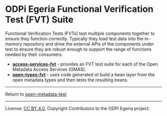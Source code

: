 <!-- SPDX-License-Identifier: Apache-2.0 -->
<!-- Copyright Contributors to the ODPi Egeria project. -->
  
# ODPi Egeria Functional Verification Test (FVT) Suite
  
Functional Verification Tests (FVTs) test multiple components together to
ensure they function correctly.   Typically they load test data into the in-memory repository and drive the
external APIs of the components under test to ensure they are robust enough to support the range of functions
needed by their consumers.

* **[access-services-fvt](access-services-fvt)** - provides an FVT test suite for each of the Open Metadata Access Services (OMAS). 
* **[open-types-fvt](open-types-fvt)** - uses code generated ot build a bean layer from the open metadata types
and then tests the resulting beans.

----
Return to [open-metadata-test](..)


----
License: [CC BY 4.0](https://creativecommons.org/licenses/by/4.0/),
Copyright Contributors to the ODPi Egeria project.

